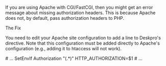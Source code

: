 

If you are using Apache with CGI/FastCGI, then you might get an error message about missing authorization headers. This is because Apache does not, by default, pass authorization headers to PHP.

The Fix

You need to edit your Apache site configuration to add a line to Deskpro's <VirtualHost> directive. Note that this configuration must be added directly to Apache's configuration (e.g., adding it to htaccess will not work).

 

<VirtualHost>
    # ...
    SetEnvIf Authorization "(.*)" HTTP_AUTHORIZATION=$1
    # ...
</VirtualHost>